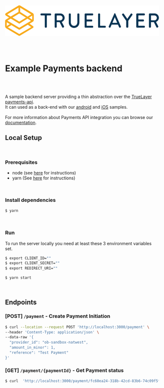 <p align="center">
<img height="100px" src="./truelayer_logo.svg" />
</p>

<br>
<br>

# Example Payments backend

<br>
<br>

A sample backend server providing a thin abstraction over the [TrueLayer payments-api](https://truelayer.com/payments-api).
<br>
It can used as a back-end with our [android](https://github.com/TrueLayer/android-sample/) and [iOS](https://github.com/TrueLayer/truelayer-ios-demo) samples.
<br>
<br>
For more information about Payments API integration you can browse our [documentation](https://docs.truelayer.com/#payments-api-v2).
<br>

## Local Setup

<br>

### Prerequisites

- node (see [here](https://nodejs.org/en/) for instructions)
- yarn (See [here](https://yarnpkg.com/) for instructions)

<br>

### Install dependencies

```bash
$ yarn
```

<br>

### Run
To run the server locally you need at least these 3 environment variables set.
```bash
$ export CLIENT_ID=""
$ export CLIENT_SECRET=""
$ export REDIRECT_URI=""
```

```bash
$ yarn start
```


<br>

## Endpoints

### [POST] `/payment` - Create Payment Initiation
```bash
$ curl --location --request POST 'http://localhost:3000/payment' \
--header 'Content-Type: application/json' \
--data-raw '{
  "provider_id": "ob-sandbox-natwest",
  "amount_in_minor": 1,
  "reference": "Test Payment"
}'
```

### [GET] `/payment/{paymentId}` - Get Payment status
```bash
$ curl  'http://localhost:3000/payment/fc60ea24-318b-42cd-83b6-74c09f5f263d'
```
